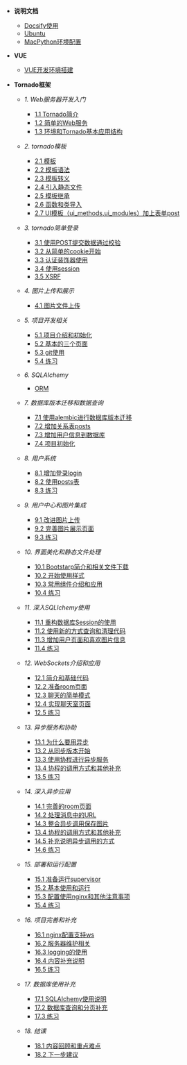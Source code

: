 - **说明文档**
	- [Docsify使用]()
	- [Ubuntu](ubuntu.md)
	- [MacPython环境配置](mac.md)

- **VUE**
	- [VUE开发环境搭建](vue.md)

- **Tornado框架** 
	- *1. Web服务器开发入门*
		- [1.1 Tornado简介](/tornado/1.1tornado.md)
		- [1.2 简单的Web服务](/tornado/1.2tornado.md)
		- [1.3 环境和Tornado基本应用结构](/)

	- *2. tornado模板*
		- [2.1 模板](/tornado/2.1template.md)
		- [2.2 模板语法](/tornado/2.2template.md)
		- [2.3 模板转义](/tornado/2.3template.md)
		- [2.4 引入静态文件](/tornado/2.4template.md)
		- [2.5 模板继承](/tornado/2.5template.md)
		- [2.6 函数和类导入](/tornado/2.6template.md)
		- [2.7 UI模板（ui_methods,ui_modules）加上表单post](/tornado/2.7template.md)

	- *3. tornado简单登录*
		- [3.1 使用POST提交数据通过校验](/tornado/3.1login.md)
		- [3.2 从简单的cookie开始](/tornado/3.2cookie.md)
		- [3.3 认证装饰器使用](/tornado/3.3renzheng.md)
		- [3.4 使用session](/tornado/3.4session.md)
		- [3.5 XSRF](/tornado/3.5xsrf.md)

	- *4. 图片上传和展示*
		- [4.1 图片文件上传](/tornado/4.1upload.md)

	- *5. 项目开发相关*
		- [5.1 项目介绍和初始化](/)
		- [5.2 基本的三个页面](/)
		- [5.3 git使用](/)
		- [5.4 练习](/)

	- *6. SQLAIchemy*
		- [ORM](/tornado/6.1sqlaichemy.md)

	- *7. 数据库版本迁移和数据查询*
		- [7.1 使用alembic进行数据库版本迁移](/tornado/7.1alembic.md)
		- [7.2 增加关系表posts](/)
		- [7.3 增加用户信息到数据库](/)
		- [7.4 项目初始化](/tornado/7.4TornadoProject.md)

	- *8. 用户系统*
		- [8.1 增加登录login](/)
		- [8.2 使用posts表](/)
		- [8.3 练习](/)
 
	- *9. 用户中心和图片集成*
		- [9.1 改进图片上传](/)
		- [9.2 完善图片展示页面](/)
		- [9.3 练习](/)

	- *10. 界面美化和静态文件处理*
		- [10.1 Bootstarp简介和相关文件下载](/)
		- [10.2 开始使用样式](/)
		- [10.3 常用组件介绍和应用](/)
		- [10.4 练习](/)

	- *11. 深入SQLIchemy使用*
		- [11.1 重构数据库Session的使用](/)
		- [11.2 使用新的方式查询和清理代码](/)
		- [11.3 增加用户页面和喜欢图片信息](/)
		- [11.4 练习](/)

	- *12. WebSockets介绍和应用*
		- [12.1 简介和基础代码](/)
		- [12.2 准备room页面](/)
		- [12.3 聊天的简单模式](/)
		- [12.4 实现聊天室页面](/)
		- [12.5 练习](/)

	- *13. 异步服务和协助*
		- [13.1 为什么要用异步](/)
		- [13.2 从同步版本开始](/)
		- [13.3 使用协程进行异步服务](/)
		- [13.4 协程的调用方式和其他补充](/)
		- [13.5 练习](/)

	- *14. 深入异步应用*
		- [14.1 完善的room页面](/)
		- [14.2 处理消息中的URL](/)
		- [14.3 整合异步调用保存图片](/)
		- [13.4 协程的调用方式和其他补充](/)
		- [14.5 补充说明异步调用的方式](/)
		- [14.6 练习](/)

	- *15. 部署和运行配置*
		- [15.1 准备运行supervisor](/)
		- [15.2 基本使用和运行](/)
		- [15.3 配置使用nginx和其他注意事项](/)
		- [15.4 练习](/)

	- *16. 项目完善和补充*
		- [16.1 nginx配置支持ws](/)
		- [16.2 服务器维护相关](/)
		- [16.3 logging的使用](/)
		- [16.4 内容补充说明](/)
		- [16.5 练习](/)

	- *17. 数据库使用补充*
		- [17.1 SQLAIchemy使用说明](/)
		- [17.2 数据库查询和分页补充](/)
		- [17.3 练习](/)

	- *18. 结课*
		- [18.1 内容回顾和重点难点](/)
		- [18.2 下一步建议](/)

